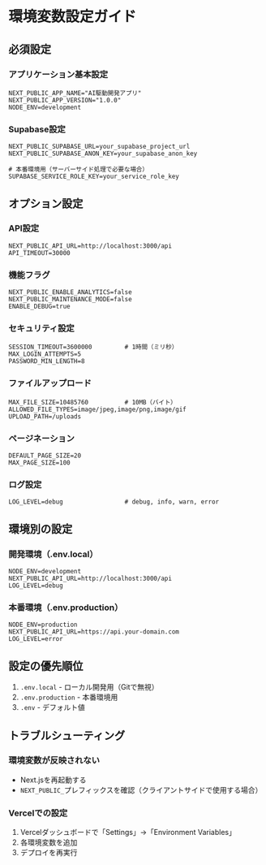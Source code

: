 # 環境変数設定ガイド

## 必須設定

### アプリケーション基本設定
```env
NEXT_PUBLIC_APP_NAME="AI駆動開発アプリ"
NEXT_PUBLIC_APP_VERSION="1.0.0"
NODE_ENV=development
```

### Supabase設定
```env
NEXT_PUBLIC_SUPABASE_URL=your_supabase_project_url
NEXT_PUBLIC_SUPABASE_ANON_KEY=your_supabase_anon_key

# 本番環境用（サーバーサイド処理で必要な場合）
SUPABASE_SERVICE_ROLE_KEY=your_service_role_key
```

## オプション設定

### API設定
```env
NEXT_PUBLIC_API_URL=http://localhost:3000/api
API_TIMEOUT=30000
```

### 機能フラグ
```env
NEXT_PUBLIC_ENABLE_ANALYTICS=false
NEXT_PUBLIC_MAINTENANCE_MODE=false
ENABLE_DEBUG=true
```

### セキュリティ設定
```env
SESSION_TIMEOUT=3600000         # 1時間（ミリ秒）
MAX_LOGIN_ATTEMPTS=5
PASSWORD_MIN_LENGTH=8
```

### ファイルアップロード
```env
MAX_FILE_SIZE=10485760          # 10MB（バイト）
ALLOWED_FILE_TYPES=image/jpeg,image/png,image/gif
UPLOAD_PATH=/uploads
```

### ページネーション
```env
DEFAULT_PAGE_SIZE=20
MAX_PAGE_SIZE=100
```

### ログ設定
```env
LOG_LEVEL=debug                 # debug, info, warn, error
```

## 環境別の設定

### 開発環境（.env.local）
```env
NODE_ENV=development
NEXT_PUBLIC_API_URL=http://localhost:3000/api
LOG_LEVEL=debug
```

### 本番環境（.env.production）
```env
NODE_ENV=production
NEXT_PUBLIC_API_URL=https://api.your-domain.com
LOG_LEVEL=error
```

## 設定の優先順位

1. `.env.local` - ローカル開発用（Gitで無視）
2. `.env.production` - 本番環境用
3. `.env` - デフォルト値

## トラブルシューティング

### 環境変数が反映されない
- Next.jsを再起動する
- `NEXT_PUBLIC_`プレフィックスを確認（クライアントサイドで使用する場合）

### Vercelでの設定
1. Vercelダッシュボードで「Settings」→「Environment Variables」
2. 各環境変数を追加
3. デプロイを再実行